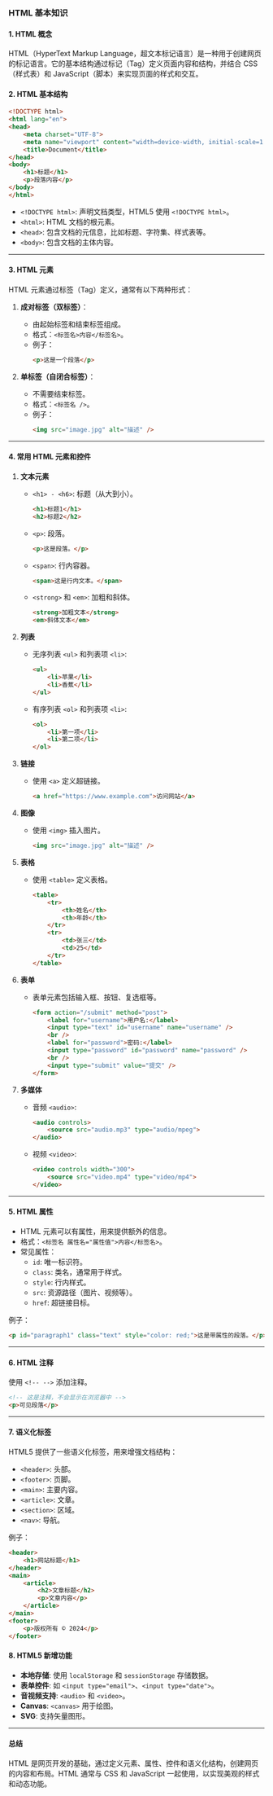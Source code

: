 ### HTML 基本知识

#### 1. **HTML 概念**
HTML（HyperText Markup Language，超文本标记语言）是一种用于创建网页的标记语言。它的基本结构通过标记（Tag）定义页面内容和结构，并结合 CSS（样式表）和 JavaScript（脚本）来实现页面的样式和交互。

#### 2. **HTML 基本结构**

```html
<!DOCTYPE html>
<html lang="en">
<head>
    <meta charset="UTF-8">
    <meta name="viewport" content="width=device-width, initial-scale=1.0">
    <title>Document</title>
</head>
<body>
    <h1>标题</h1>
    <p>段落内容</p>
</body>
</html>
```

- `<!DOCTYPE html>`: 声明文档类型，HTML5 使用 `<!DOCTYPE html>`。
- `<html>`: HTML 文档的根元素。
- `<head>`: 包含文档的元信息，比如标题、字符集、样式表等。
- `<body>`: 包含文档的主体内容。

---

#### 3. **HTML 元素**

HTML 元素通过标签（Tag）定义，通常有以下两种形式：

1. **成对标签（双标签）**：
   - 由起始标签和结束标签组成。
   - 格式：`<标签名>内容</标签名>`。
   - 例子：
     ```html
     <p>这是一个段落</p>
     ```

2. **单标签（自闭合标签）**：
   - 不需要结束标签。
   - 格式：`<标签名 />`。
   - 例子：
     ```html
     <img src="image.jpg" alt="描述" />
     ```

---

#### 4. **常用 HTML 元素和控件**

1. **文本元素**
   - `<h1> - <h6>`: 标题（从大到小）。
     ```html
     <h1>标题1</h1>
     <h2>标题2</h2>
     ```
   - `<p>`: 段落。
     ```html
     <p>这是段落。</p>
     ```
   - `<span>`: 行内容器。
     ```html
     <span>这是行内文本。</span>
     ```
   - `<strong>` 和 `<em>`: 加粗和斜体。
     ```html
     <strong>加粗文本</strong>
     <em>斜体文本</em>
     ```

2. **列表**
   - 无序列表 `<ul>` 和列表项 `<li>`:
     ```html
     <ul>
         <li>苹果</li>
         <li>香蕉</li>
     </ul>
     ```
   - 有序列表 `<ol>` 和列表项 `<li>`:
     ```html
     <ol>
         <li>第一项</li>
         <li>第二项</li>
     </ol>
     ```

3. **链接**
   - 使用 `<a>` 定义超链接。
     ```html
     <a href="https://www.example.com">访问网站</a>
     ```

4. **图像**
   - 使用 `<img>` 插入图片。
     ```html
     <img src="image.jpg" alt="描述" />
     ```

5. **表格**
   - 使用 `<table>` 定义表格。
     ```html
     <table>
         <tr>
             <th>姓名</th>
             <th>年龄</th>
         </tr>
         <tr>
             <td>张三</td>
             <td>25</td>
         </tr>
     </table>
     ```

6. **表单**
   - 表单元素包括输入框、按钮、复选框等。
     ```html
     <form action="/submit" method="post">
         <label for="username">用户名:</label>
         <input type="text" id="username" name="username" />
         <br />
         <label for="password">密码:</label>
         <input type="password" id="password" name="password" />
         <br />
         <input type="submit" value="提交" />
     </form>
     ```

7. **多媒体**
   - 音频 `<audio>`:
     ```html
     <audio controls>
         <source src="audio.mp3" type="audio/mpeg">
     </audio>
     ```
   - 视频 `<video>`:
     ```html
     <video controls width="300">
         <source src="video.mp4" type="video/mp4">
     </video>
     ```

---

#### 5. **HTML 属性**

- HTML 元素可以有属性，用来提供额外的信息。
- 格式：`<标签名 属性名="属性值">内容</标签名>`。
- 常见属性：
  - `id`: 唯一标识符。
  - `class`: 类名，通常用于样式。
  - `style`: 行内样式。
  - `src`: 资源路径（图片、视频等）。
  - `href`: 超链接目标。

例子：

```html
<p id="paragraph1" class="text" style="color: red;">这是带属性的段落。</p>
```

---

#### 6. **HTML 注释**

使用 `<!-- -->` 添加注释。

```html
<!-- 这是注释，不会显示在浏览器中 -->
<p>可见段落</p>
```

---

#### 7. **语义化标签**

HTML5 提供了一些语义化标签，用来增强文档结构：
- `<header>`: 头部。
- `<footer>`: 页脚。
- `<main>`: 主要内容。
- `<article>`: 文章。
- `<section>`: 区域。
- `<nav>`: 导航。

例子：

```html
<header>
    <h1>网站标题</h1>
</header>
<main>
    <article>
        <h2>文章标题</h2>
        <p>文章内容</p>
    </article>
</main>
<footer>
    <p>版权所有 © 2024</p>
</footer>
```

#### 8. **HTML5 新增功能**

- **本地存储**: 使用 `localStorage` 和 `sessionStorage` 存储数据。
- **表单控件**: 如 `<input type="email">`、`<input type="date">`。
- **音视频支持**: `<audio>` 和 `<video>`。
- **Canvas**: `<canvas>` 用于绘图。
- **SVG**: 支持矢量图形。

---

#### 总结

HTML 是网页开发的基础，通过定义元素、属性、控件和语义化结构，创建网页的内容和布局。HTML 通常与 CSS 和 JavaScript 一起使用，以实现美观的样式和动态功能。
